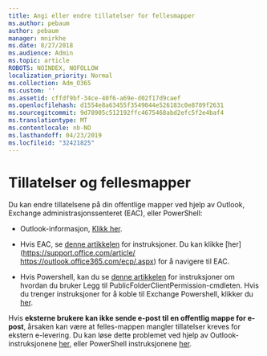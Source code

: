 ```yaml
---
title: Angi eller endre tillatelser for fellesmapper
ms.author: pebaum
author: pebaum
manager: mnirkhe
ms.date: 8/27/2018
ms.audience: Admin
ms.topic: article
ROBOTS: NOINDEX, NOFOLLOW
localization_priority: Normal
ms.collection: Adm_O365
ms.custom: ''
ms.assetid: cffdf9bf-34ce-40f6-a69e-d02f17d9caef
ms.openlocfilehash: d1554e8a63455f3549044e526183c0e8709f2631
ms.sourcegitcommit: 9d78905c512192ffc4675468abd2efc5f2e4baf4
ms.translationtype: MT
ms.contentlocale: nb-NO
ms.lasthandoff: 04/23/2019
ms.locfileid: "32421825"
---
```

# <a name="permissions-and-public-folders"></a>Tillatelser og fellesmapper

Du kan endre tillatelsene på din offentlige mapper ved hjelp av Outlook, Exchange administrasjonssenteret (EAC), eller PowerShell:
  
- Outlook-informasjon, [Klikk her](https://support.office.com/article/Set-or-change-permissions-for-a-public-folder-b2e0440c-7873-48ec-9ff2-b1a20b723005.aspx).
    
- Hvis EAC, se [denne artikkelen](https://technet.microsoft.com/library/jj651147%28v=exchg.150%29.aspx.aspx#Anchor_1) for instruksjoner. Du kan klikke [her](https://support.office.com/article/ https://outlook.office365.com/ecp/.aspx) for å navigere til EAC. 
    
- Hvis Powershell, kan du se [denne artikkelen](https://technet.microsoft.com/library/bb124743%28v=exchg.160%29.aspx.aspx) for instruksjoner om hvordan du bruker Legg til PublicFolderClientPermission-cmdleten. Hvis du trenger instruksjoner for å koble til Exchange Powershell, klikker du [her](https://technet.microsoft.com/library/jj984289%28v=exchg.160%29.aspx.aspx).
    
Hvis **eksterne brukere kan ikke sende e-post til en offentlig mappe for e-post**, årsaken kan være at felles-mappen mangler tillatelser kreves for ekstern e-levering. Du kan løse dette problemet ved hjelp av Outlook-instruksjonene [her](https://technet.microsoft.com/library/aa997560%28v=exchg.150%29.aspx.aspx#Anchor_1), eller PowerShell instruksjonene [her](https://support.microsoft.com/help/2984402/-5.7.1-smtp-550-5.7.1-resolver.rst.authrequired-nondelivery-report-when-external-users-try-to-send-mail-to-mail-enabled-public-folders-in-office-365.aspx).
  

